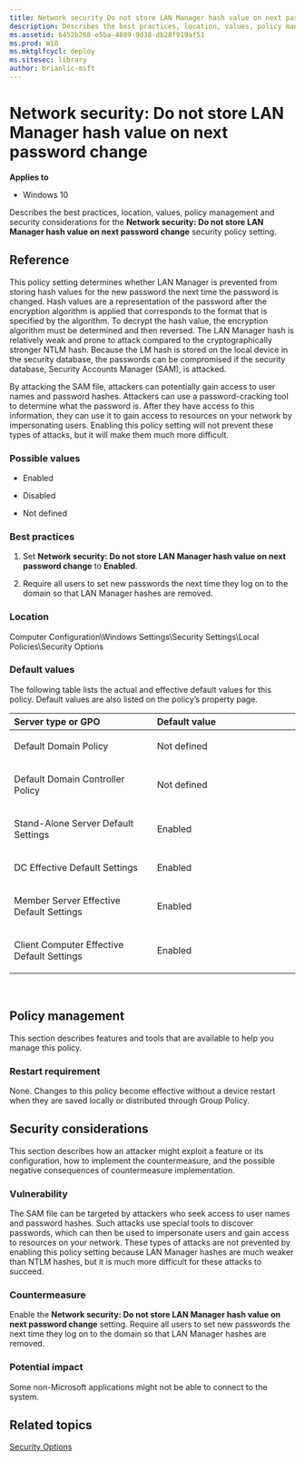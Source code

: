 ```yaml
---
title: Network security Do not store LAN Manager hash value on next password change (Windows 10)
description: Describes the best practices, location, values, policy management and security considerations for the Network security Do not store LAN Manager hash value on next password change security policy setting.
ms.assetid: 6452b268-e5ba-4889-9d38-db28f919af51
ms.prod: W10
ms.mktglfcycl: deploy
ms.sitesec: library
author: brianlic-msft
---
```


# Network security: Do not store LAN Manager hash value on next password change


**Applies to**

-   Windows 10

Describes the best practices, location, values, policy management and security considerations for the **Network security: Do not store LAN Manager hash value on next password change** security policy setting.

## Reference


This policy setting determines whether LAN Manager is prevented from storing hash values for the new password the next time the password is changed. Hash values are a representation of the password after the encryption algorithm is applied that corresponds to the format that is specified by the algorithm. To decrypt the hash value, the encryption algorithm must be determined and then reversed. The LAN Manager hash is relatively weak and prone to attack compared to the cryptographically stronger NTLM hash. Because the LM hash is stored on the local device in the security database, the passwords can be compromised if the security database, Security Accounts Manager (SAM), is attacked.

By attacking the SAM file, attackers can potentially gain access to user names and password hashes. Attackers can use a password-cracking tool to determine what the password is. After they have access to this information, they can use it to gain access to resources on your network by impersonating users. Enabling this policy setting will not prevent these types of attacks, but it will make them much more difficult.

### Possible values

-   Enabled

-   Disabled

-   Not defined

### Best practices

1.  Set **Network security: Do not store LAN Manager hash value on next password change** to **Enabled**.

2.  Require all users to set new passwords the next time they log on to the domain so that LAN Manager hashes are removed.

### Location

Computer Configuration\\Windows Settings\\Security Settings\\Local Policies\\Security Options

### Default values

The following table lists the actual and effective default values for this policy. Default values are also listed on the policy’s property page.

<table>
<colgroup>
<col width="50%" />
<col width="50%" />
</colgroup>
<thead>
<tr class="header">
<th align="left">Server type or GPO</th>
<th align="left">Default value</th>
</tr>
</thead>
<tbody>
<tr class="odd">
<td align="left"><p>Default Domain Policy</p></td>
<td align="left"><p>Not defined</p></td>
</tr>
<tr class="even">
<td align="left"><p>Default Domain Controller Policy</p></td>
<td align="left"><p>Not defined</p></td>
</tr>
<tr class="odd">
<td align="left"><p>Stand-Alone Server Default Settings</p></td>
<td align="left"><p>Enabled</p></td>
</tr>
<tr class="even">
<td align="left"><p>DC Effective Default Settings</p></td>
<td align="left"><p>Enabled</p></td>
</tr>
<tr class="odd">
<td align="left"><p>Member Server Effective Default Settings</p></td>
<td align="left"><p>Enabled</p></td>
</tr>
<tr class="even">
<td align="left"><p>Client Computer Effective Default Settings</p></td>
<td align="left"><p>Enabled</p></td>
</tr>
</tbody>
</table>

 

## Policy management


This section describes features and tools that are available to help you manage this policy.

### Restart requirement

None. Changes to this policy become effective without a device restart when they are saved locally or distributed through Group Policy.

## Security considerations


This section describes how an attacker might exploit a feature or its configuration, how to implement the countermeasure, and the possible negative consequences of countermeasure implementation.

### Vulnerability

The SAM file can be targeted by attackers who seek access to user names and password hashes. Such attacks use special tools to discover passwords, which can then be used to impersonate users and gain access to resources on your network. These types of attacks are not prevented by enabling this policy setting because LAN Manager hashes are much weaker than NTLM hashes, but it is much more difficult for these attacks to succeed.

### Countermeasure

Enable the **Network security: Do not store LAN Manager hash value on next password change** setting. Require all users to set new passwords the next time they log on to the domain so that LAN Manager hashes are removed.

### Potential impact

Some non-Microsoft applications might not be able to connect to the system.

## Related topics


[Security Options](security-options.md)

 

 





